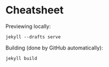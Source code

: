 # Cheatsheet

Previewing locally:

	jekyll --drafts serve

Building (done by GitHub automatically):

	jekyll build

